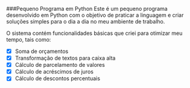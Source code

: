 ###Pequeno Programa em Python
Este é um pequeno programa desenvolvido em Python com o objetivo de praticar a linguagem e criar soluções simples para o dia a dia no meu ambiente de trabalho.

O sistema contém funcionalidades básicas que criei para otimizar meu tempo, tais como:
- [x] Soma de orçamentos
- [x] Transformação de textos para caixa alta
- [x] Cálculo de parcelamento de valores
- [x] Cálculo de acréscimos de juros
- [x] Cálculo de descontos percentuais
